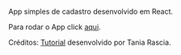 App simples de cadastro desenvolvido em React.

Para rodar o App click [aqui](https://delonhenrique.github.io/react-tutorial).

Créditos:
[Tutorial](https://www.taniarascia.com/getting-started-with-react/) desenvolvido por Tania Rascia.
